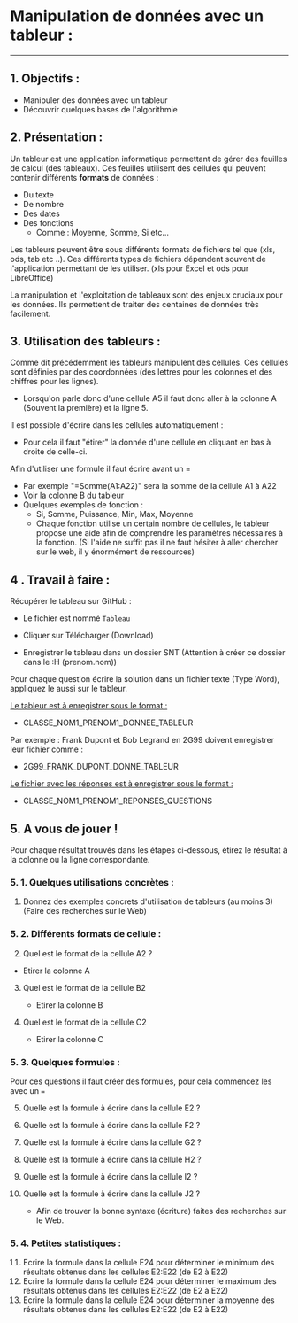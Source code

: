 # Manipulation de données avec un tableur :

------

## 1. Objectifs  :

- Manipuler des données avec un tableur
- Découvrir quelques bases de l'algorithmie

## 2. Présentation :

Un tableur est une application informatique permettant de gérer des feuilles de calcul (des tableaux). Ces feuilles utilisent des cellules qui peuvent contenir différents **formats** de données :

- Du texte
- De nombre
- Des dates
- Des fonctions
    - Comme : Moyenne, Somme, Si etc...

Les tableurs peuvent être sous différents formats de fichiers tel que (xls, ods, tab etc ..). Ces différents types de fichiers dépendent souvent de l'application permettant de les utiliser. (xls pour Excel et ods pour LibreOffice)

La manipulation et l'exploitation de tableaux sont des enjeux cruciaux pour les données. Ils permettent de traiter des centaines de données très facilement.

## 3. Utilisation des tableurs :

Comme dit précédemment les tableurs manipulent des cellules. Ces cellules sont définies par des coordonnées (des lettres pour les colonnes et des chiffres pour les lignes). 

- Lorsqu'on parle donc d'une cellule A5 il faut donc aller à la colonne A (Souvent la première) et la ligne 5.

Il est possible d'écrire dans les cellules automatiquement : 

- Pour cela il faut "étirer" la donnée d'une cellule en cliquant en bas à droite de celle-ci.

Afin d'utiliser une formule il faut écrire avant un = 

- Par exemple "=Somme(A1:A22)" sera la somme de la cellule A1 à A22
- Voir la colonne B du tableur
- Quelques exemples de fonction :
    - Si, Somme, Puissance, Min, Max, Moyenne
    - Chaque fonction utilise un certain nombre de cellules, le tableur propose une aide afin de comprendre les paramètres nécessaires à la fonction. (Si l'aide ne suffit pas il ne faut hésiter à aller chercher sur le web, il y énormément de ressources)

## 4 . Travail à faire :

Récupérer le tableau sur GitHub :

- Le fichier est nommé `Tableau`

- Cliquer sur Télécharger (Download)
- Enregistrer le tableau dans un dossier SNT (Attention à créer ce dossier dans le :H (prenom.nom))

Pour chaque question écrire la solution dans un fichier texte (Type Word), appliquez le aussi sur le tableur.

<u>Le tableur est à enregistrer sous le format :</u> 

- CLASSE_NOM1_PRENOM1_DONNEE_TABLEUR

Par exemple : Frank Dupont et Bob Legrand en 2G99 doivent enregistrer leur fichier comme :

- 2G99_FRANK_DUPONT_DONNE_TABLEUR

<u>Le fichier avec les réponses est à enregistrer sous le format :</u>

- CLASSE_NOM1_PRENOM1_REPONSES_QUESTIONS

## 5. A vous de jouer !

Pour chaque résultat trouvés dans les étapes ci-dessous, étirez le résultat à la colonne ou la ligne correspondante.

### 5. 1. Quelques utilisations concrètes :

1) Donnez des exemples concrets d'utilisation de tableurs (au moins 3) (Faire des recherches sur le Web)

### 5. 2. Différents formats de cellule :

2. Quel est le format de la cellule A2 ?

- Etirer la colonne A


3) Quel est le format de la cellule B2 
   - Etirer la colonne B


4) Quel est le format de la cellule C2
   - Etirer la colonne C


### 5. 3. Quelques formules :

Pour ces questions il faut créer des formules, pour cela commencez les avec un `=`

5) Quelle est la formule à écrire dans la cellule E2 ? 

6) Quelle est la formule à écrire dans la cellule F2 ? 

7) Quelle est la formule à écrire dans la cellule G2 ? 

8) Quelle est la formule à écrire dans la cellule H2 ? 

9) Quelle est la formule à écrire dans la cellule I2 ? 

10) Quelle est la formule à écrire dans la cellule J2 ? 
    - Afin de trouver la bonne syntaxe (écriture) faites des recherches sur le Web.


### 5. 4. Petites statistiques : 

11. Ecrire la formule dans la cellule E24 pour déterminer le minimum des résultats obtenus dans les cellules E2:E22 (de E2 à E22)
12. Ecrire la formule dans la cellule E24 pour déterminer le maximum des résultats obtenus dans les cellules E2:E22 (de E2 à E22)
13. Ecrire la formule dans la cellule E24 pour déterminer la moyenne des résultats obtenus dans les cellules E2:E22 (de E2 à E22)
